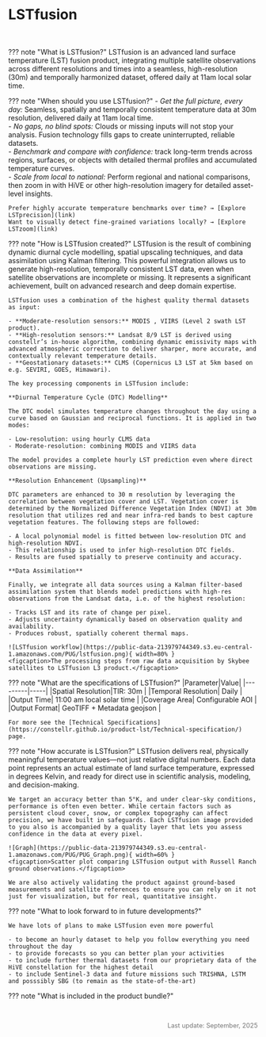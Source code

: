 # **LSTfusion** 
<br>

??? note "What is LSTfusion?"
      LSTfusion is an advanced land surface temperature (LST) fusion product, integrating multiple satellite observations across different resolutions and times into a seamless, high-resolution (30m) and temporally harmonized dataset, offered daily at 11am local solar time.     

 
??? note "When should you use LSTfusion?"
    - *Get the full picture, every day:* Seamless, spatially and temporally consistent temperature data at 30m resolution, delivered daily at 11am local time.   
    - *No gaps, no blind spots:* Clouds or missing inputs will not stop your analysis. Fusion technology fills gaps to create uninterrupted, reliable datasets.  
    - *Benchmark and compare with confidence:* track long-term trends across regions, surfaces, or objects with detailed thermal profiles and accumulated temperature curves.   
    - *Scale from local to national:* Perform regional and national comparisons, then zoom in with HiVE or other high-resolution imagery for detailed asset-level insights.   
  
    Prefer highly accurate temperature benchmarks over time? → [Explore LSTprecision](link)  
    Want to visually detect fine-grained variations locally? → [Explore LSTzoom](link)   

??? note "How is LSTfusion created?"
    LSTfusion is the result of combining dynamic diurnal cycle modelling, spatial upscaling techniques, and data assimilation using Kalman filtering. This powerful integration allows us to generate high-resolution, temporally consistent LST data, even when satellite observations are incomplete or missing. It represents a significant achievement, built on advanced research and deep domain expertise.  
    
    LSTfusion uses a combination of the highest quality thermal datasets as input:   
    
    - **Moderate-resolution sensors:** MODIS , VIIRS (Level 2 swath LST product).  
    - **High-resolution sensors:** Landsat 8/9 LST is derived using constellr’s in-house algorithm, combining dynamic emissivity maps with advanced atmospheric correction to deliver sharper, more accurate, and contextually relevant temperature details.  
    - **Geostationary datasets:** CLMS (Copernicus L3 LST at 5km based on e.g. SEVIRI, GOES, Himawari).  

    The key processing components in LSTfusion include:  
    
    **Diurnal Temperature Cycle (DTC) Modelling**  
    
    The DTC model simulates temperature changes throughout the day using a curve based on Gaussian and reciprocal functions. It is applied in two modes:  
    
    - Low-resolution: using hourly CLMS data  
    - Moderate-resolution: combining MODIS and VIIRS data  

    The model provides a complete hourly LST prediction even where direct observations are missing.  

    **Resolution Enhancement (Upsampling)**  
    
    DTC parameters are enhanced to 30 m resolution by leveraging the correlation between vegetation cover and LST. Vegetation cover is determined by the Normalized Difference Vegetation Index (NDVI) at 30m resolution that utilizes red and near infra-red bands to best capture vegetation features. The following steps are followed:  
    
    - A local polynomial model is fitted between low-resolution DTC and high-resolution NDVI. 
    - This relationship is used to infer high-resolution DTC fields. 
    - Results are fused spatially to preserve continuity and accuracy. 

    **Data Assimilation**  
    
    Finally, we integrate all data sources using a Kalman filter-based assimilation system that blends model predictions with high-res observations from the Landsat data, i.e. of the highest resolution:  
    
    - Tracks LST and its rate of change per pixel.  
    - Adjusts uncertainty dynamically based on observation quality and availability.  
    - Produces robust, spatially coherent thermal maps.  

    ![LSTfusion workflow](https://public-data-213979744349.s3.eu-central-1.amazonaws.com/PUG/lstfusion.png){ width=80% }
    <figcaption>The processing steps from raw data acquisition by Skybee satellites to LSTfusion L3 product.</figcaption>


??? note "What are the specifications of LSTfusion?"
    |Parameter|Value|
    |---------|-----|
    |Spatial Resolution|TIR: 30m |
    |Temporal Resolution| Daily |
    |Output Time| 11:00 am local solar time |
    |Coverage Area| Configurable AOI |
    |Output Format| GeoTIFF + Metadata geojson |

    For more see the [Technical Specifications](https://constellr.github.io/product-lst/Technical-specification/) page.

??? note "How accurate is LSTfusion?"
    LSTfusion delivers real, physically meaningful temperature values—not just relative digital numbers. Each data point represents an actual estimate of land surface temperature, expressed in degrees Kelvin, and ready for direct use in scientific analysis, modeling, and decision-making.  
    
    We target an accuracy better than 5°K, and under clear-sky conditions, performance is often even better. While certain factors such as persistent cloud cover, snow, or complex topography can affect precision, we have built in safeguards. Each LSTfusion image provided to you also is accompanied by a quality layer that lets you assess confidence in the data at every pixel.  

    ![Graph](https://public-data-213979744349.s3.eu-central-1.amazonaws.com/PUG/PUG_Graph.png){ width=60% }
    <figcaption>Scatter plot comparing LSTfusion output with Russell Ranch ground observations.</figcaption> 

    We are also actively validating the product against ground-based measurements and satellite references to ensure you can rely on it not just for visualization, but for real, quantitative insight. 

??? note "What to look forward to in future developments?"
      
    We have lots of plans to make LSTfusion even more powerful  
    
    - to become an hourly dataset to help you follow everything you need throughout the day  
    - to provide forecasts so you can better plan your activities  
    - to include further thermal datasets from our proprietary data of the HiVE constellation for the highest detail  
    - to include Sentinel-3 data and future missions such TRISHNA, LSTM and posssibly SBG (to remain as the state-of-the-art)  

??? note "What is included in the product bundle?"




<br>
<p style="text-align: right; font-size: 0.8rem; color: #777;">
  Last update: September, 2025
</p>

